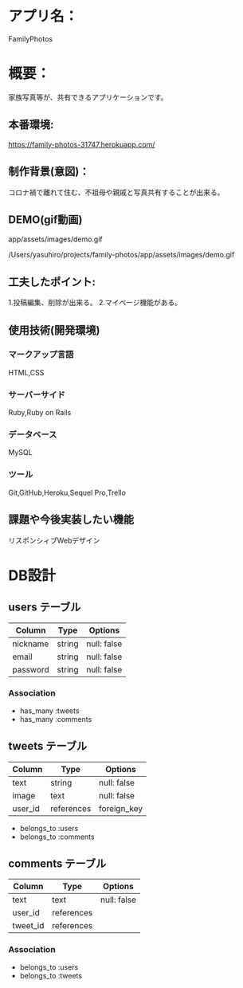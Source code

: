 # アプリ名：
FamilyPhotos

# 概要：
家族写真等が、共有できるアプリケーションです。

## 本番環境:
https://family-photos-31747.herokuapp.com/

## 制作背景(意図)：
コロナ禍で離れて住む、不祖母や親戚と写真共有することが出来る。

## DEMO(gif動画)
app/assets/images/demo.gif

/Users/yasuhiro/projects/family-photos/app/assets/images/demo.gif

## 工夫したポイント:
1.投稿編集、削除が出来る。
2.マイページ機能がある。

## 使用技術(開発環境)
### マークアップ言語
HTML,CSS

### サーバーサイド
Ruby,Ruby on Rails

### データベース
MySQL

### ツール
Git,GitHub,Heroku,Sequel Pro,Trello

## 課題や今後実装したい機能
リスポンシィブWebデザイン

# DB設計
## users テーブル

| Column     | Type   | Options     |
| ---------- | ------ | ----------- |
| nickname   | string | null: false |
| email      | string | null: false |
| password   | string | null: false |

### Association

- has_many :tweets
- has_many :comments

## tweets テーブル

| Column                   | Type       | Options     |
| ------------------------ | ---------- | ----------- |
| text                     | string     | null: false |
| image                    | text       | null: false |
| user_id                  | references | foreign_key |

- belongs_to :users
- belongs_to :comments

## comments テーブル

| Column    | Type       | Options     |
| --------- | ---------- | ----------- |
| text      | text       | null: false |
| user_id   | references |             |
| tweet_id  | references |             |

### Association

- belongs_to :users
- belongs_to :tweets